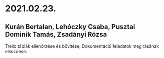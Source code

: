 # 2021.02.23.
## Kurán Bertalan, Lehóczky Csaba, Pusztai Dominik Tamás, Zsadányi Rózsa
Trello táblák ellenőrzése és bővitése, Dokumentáció feladatok megirásának elkezdése.